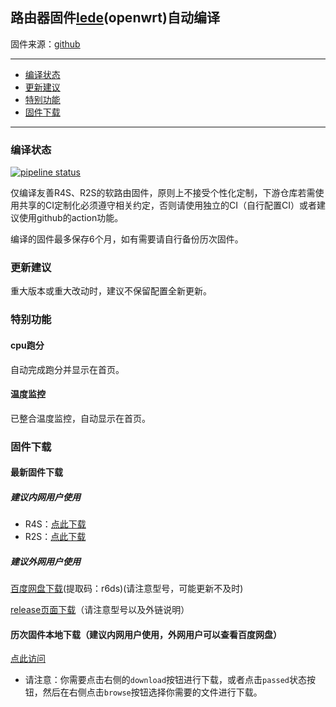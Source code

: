 ## 路由器固件[lede](https://github.com/coolsnowwolf/lede)(openwrt)自动编译
固件来源：[github](https://github.com/coolsnowwolf/lede)

--------------
* [编译状态](#编译状态)
* [更新建议](#更新建议)
* [特别功能](#特别功能)
* [固件下载](#固件下载)
--------------

### 编译状态
[![pipeline status](http://git.qyh.name/shihuang/routerbuild/badges/master/pipeline.svg)](http://git.qyh.name/shihuang/routerbuild/commits/master)

仅编译友善R4S、R2S的软路由固件，原则上不接受个性化定制，下游仓库若需使用共享的CI定制化必须遵守相关约定，否则请使用独立的CI（自行配置CI）或者建议使用github的action功能。

编译的固件最多保存6个月，如有需要请自行备份历次固件。

### 更新建议
重大版本或重大改动时，建议不保留配置全新更新。

### 特别功能

#### cpu跑分
自动完成跑分并显示在首页。

#### 温度监控
已整合温度监控，自动显示在首页。

### 固件下载
#### 最新固件下载
##### 建议内网用户使用
- R4S：[点此下载](http://git.qyh.name/shihuang/routerbuild/-/jobs/artifacts/master/download?job=job_r4s)
- R2S：[点此下载](http://git.qyh.name/shihuang/routerbuild/-/jobs/artifacts/master/download?job=job_r2s)

##### 建议外网用户使用

[百度网盘下载](https://pan.baidu.com/s/1J7tX4Qsu2hF_cmXrhqsogQ)(提取码：r6ds)(请注意型号，可能更新不及时)

[release页面下载](http://git.qyh.name/shihuang/routerbuild/-/releases)（请注意型号以及外链说明）

#### 历次固件本地下载（建议内网用户使用，外网用户可以查看百度网盘）
[点此访问](http://git.qyh.name/shihuang/routerbuild/pipelines)

- 请注意：你需要点击右侧的`download`按钮进行下载，或者点击`passed`状态按钮，然后在右侧点击`browse`按钮选择你需要的文件进行下载。
